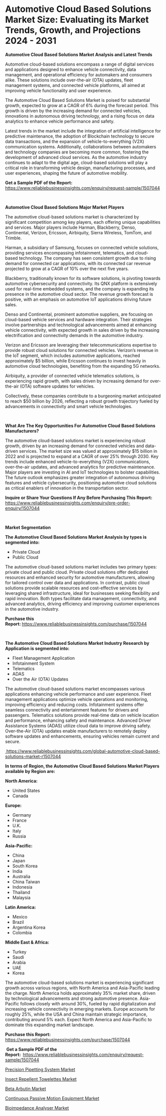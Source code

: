 <p><h1>Automotive Cloud Based Solutions Market Size: Evaluating its Market Trends, Growth, and Projections 2024 - 2031</h1></p><p><strong>Automotive Cloud Based Solutions Market Analysis and Latest Trends</strong></p>
<p><p>Automotive cloud-based solutions encompass a range of digital services and applications designed to enhance vehicle connectivity, data management, and operational efficiency for automakers and consumers alike. These solutions include over-the-air (OTA) updates, fleet management systems, and connected vehicle platforms, all aimed at improving vehicle functionality and user experience.</p><p>The Automotive Cloud Based Solutions Market is poised for substantial growth, expected to grow at a CAGR of 6% during the forecast period. This growth is driven by the increasing demand for connected vehicles, innovations in autonomous driving technology, and a rising focus on data analytics to enhance vehicle performance and safety. </p><p>Latest trends in the market include the integration of artificial intelligence for predictive maintenance, the adoption of Blockchain technology to secure data transactions, and the expansion of vehicle-to-everything (V2X) communication systems. Additionally, collaborations between automakers and technology companies are becoming more common, fostering the development of advanced cloud services. As the automotive industry continues to adapt to the digital age, cloud-based solutions will play a critical role in transforming vehicle design, manufacturing processes, and user experiences, shaping the future of automotive mobility.</p></p>
<p><strong>Get a Sample PDF of the Report:&nbsp;</strong> <a href="https://www.reliablebusinessinsights.com/enquiry/request-sample/1507044">https://www.reliablebusinessinsights.com/enquiry/request-sample/1507044</a></p>
<p>&nbsp;</p>
<p><strong>Automotive Cloud Based Solutions Major Market Players</strong></p>
<p><p>The automotive cloud-based solutions market is characterized by significant competition among key players, each offering unique capabilities and services. Major players include Harman, Blackberry, Denso, Continental, Verizon, Ericsson, Airbiquity, Sierra Wireless, TomTom, and Trimble. </p><p>Harman, a subsidiary of Samsung, focuses on connected vehicle solutions, providing services encompassing infotainment, telematics, and cloud-based technology. The company has seen consistent growth due to rising demand for connected car applications, with its connected car revenue projected to grow at a CAGR of 10% over the next five years.</p><p>Blackberry, traditionally known for its software solutions, is pivoting towards automotive cybersecurity and connectivity. Its QNX platform is extensively used for real-time embedded systems, and the company is expanding its presence in the automotive cloud sector. The revenue growth forecast is positive, with an emphasis on automotive IoT applications driving future sales.</p><p>Denso and Continental, prominent automotive suppliers, are focusing on cloud-based vehicle services and hardware integration. Their strategies involve partnerships and technological advancements aimed at enhancing vehicle connectivity, with expected growth in sales driven by the increasing electrification and connectivity demands in the automotive industry.</p><p>Verizon and Ericsson are leveraging their telecommunications expertise to provide robust cloud solutions for connected vehicles. Verizon’s revenue in the IoT segment, which includes automotive applications, reached approximately $5 billion, while Ericsson continues to invest heavily in automotive cloud technologies, benefiting from the expanding 5G networks.</p><p>Airbiquity, a provider of connected vehicle telematics solutions, is experiencing rapid growth, with sales driven by increasing demand for over-the-air (OTA) software updates for vehicles.</p><p>Collectively, these companies contribute to a burgeoning market anticipated to reach $50 billion by 2026, reflecting a robust growth trajectory fueled by advancements in connectivity and smart vehicle technologies.</p></p>
<p>&nbsp;</p>
<p><strong>What Are The Key Opportunities For Automotive Cloud Based Solutions Manufacturers?</strong></p>
<p><p>The automotive cloud-based solutions market is experiencing robust growth, driven by an increasing demand for connected vehicles and data-driven services. The market size was valued at approximately $15 billion in 2022 and is projected to expand at a CAGR of over 25% through 2030. Key trends include enhanced vehicle-to-everything (V2X) communications, over-the-air updates, and advanced analytics for predictive maintenance. Major players are investing in AI and IoT technologies to bolster capabilities. The future outlook emphasizes greater integration of autonomous driving features and vehicle cybersecurity, positioning automotive cloud solutions as critical enablers of innovation in the transportation sector.</p></p>
<p><strong>Inquire or Share Your Questions If Any Before Purchasing This Report:</strong> <a href="https://www.reliablebusinessinsights.com/enquiry/pre-order-enquiry/1507044">https://www.reliablebusinessinsights.com/enquiry/pre-order-enquiry/1507044</a></p>
<p>&nbsp;</p>
<p><strong>Market Segmentation</strong></p>
<p><strong>The Automotive Cloud Based Solutions Market Analysis by types is segmented into:</strong></p>
<p><ul><li>Private Cloud</li><li>Public Cloud</li></ul></p>
<p><p>The automotive cloud-based solutions market includes two primary types: private cloud and public cloud. Private cloud solutions offer dedicated resources and enhanced security for automotive manufacturers, allowing for tailored control over data and applications. In contrast, public cloud solutions provide scalable resources and cost-effective services by leveraging shared infrastructure, ideal for businesses seeking flexibility and rapid innovation. Both types facilitate data management, connectivity, and advanced analytics, driving efficiency and improving customer experiences in the automotive industry.</p></p>
<p><strong>Purchase this Report:&nbsp;</strong><a href="https://www.reliablebusinessinsights.com/purchase/1507044">https://www.reliablebusinessinsights.com/purchase/1507044</a></p>
<p>&nbsp;</p>
<p><strong>The Automotive Cloud Based Solutions Market Industry Research by Application is segmented into:</strong></p>
<p><ul><li>Fleet Management Application</li><li>Infotainment System</li><li>Telematics</li><li>ADAS</li><li>Over the Air (OTA) Updates</li></ul></p>
<p><p>The automotive cloud-based solutions market encompasses various applications enhancing vehicle performance and user experience. Fleet management applications optimize vehicle operations and monitoring, improving efficiency and reducing costs. Infotainment systems offer seamless connectivity and entertainment features for drivers and passengers. Telematics solutions provide real-time data on vehicle location and performance, enhancing safety and maintenance. Advanced Driver Assistance Systems (ADAS) utilize cloud data to improve driving safety. Over-the-Air (OTA) updates enable manufacturers to remotely deploy software updates and enhancements, ensuring vehicles remain current and secure.</p></p>
<p><a href="https://www.reliablebusinessinsights.com/global-automotive-cloud-based-solutions-market-r1507044">&nbsp;https://www.reliablebusinessinsights.com/global-automotive-cloud-based-solutions-market-r1507044</a></p>
<p><strong>In terms of Region, the Automotive Cloud Based Solutions Market Players available by Region are:</strong></p>
<p>
    <p> <strong> North America: </strong>
        <ul>
            <li>United States</li>
            <li>Canada</li>
        </ul>
        </p> 
    <p> <strong> Europe: </strong>
        <ul>
            <li>Germany</li>
            <li>France</li>
            <li>U.K.</li>
            <li>Italy</li>
            <li>Russia</li>
        </ul>
        </p> 
    <p> <strong> Asia-Pacific: </strong>
        <ul>
            <li>China</li>
            <li>Japan</li>
            <li>South Korea</li>
            <li>India</li>
            <li>Australia</li>
            <li>China Taiwan</li>
            <li>Indonesia</li>
            <li>Thailand</li>
            <li>Malaysia</li>
        </ul>
        </p> 
    <p> <strong> Latin America: </strong>
        <ul>
            <li>Mexico</li>
            <li>Brazil</li>
            <li>Argentina Korea</li>
            <li>Colombia</li>
        </ul>
        </p> 
    <p> <strong> Middle East & Africa: </strong>
        <ul>
            <li>Turkey</li>
            <li>Saudi</li>
            <li>Arabia</li>
            <li>UAE</li>
            <li>Korea</li>
        </ul>
    </p>
    </p>
<p><p>The automotive cloud-based solutions market is experiencing significant growth across various regions, with North America and Asia-Pacific leading the charge. North America holds approximately 35% market share, driven by technological advancements and strong automotive presence. Asia-Pacific follows closely with around 30%, fueled by rapid digitalization and increasing vehicle connectivity in emerging markets. Europe accounts for roughly 25%, while the USA and China maintain strategic importance, contributing around 5% each. Expect North America and Asia-Pacific to dominate this expanding market landscape.</p></p>
<p><strong>Purchase this Report: </strong><a href="https://www.reliablebusinessinsights.com/purchase/1507044">https://www.reliablebusinessinsights.com/purchase/1507044</a></p>
<p>&nbsp;<strong>Get a Sample PDF of the Report:&nbsp;&nbsp;</strong><a href="https://www.reliablebusinessinsights.com/enquiry/request-sample/1507044">https://www.reliablebusinessinsights.com/enquiry/request-sample/1507044</a></p>
<p><strong></strong></p>
<p><p><a href="https://medium.com/@adriannay56456/precision-pipetting-system-market-trends-and-regional-insights-forecasted-for-period-from-2024-to-460c3605ac59">Precision Pipetting System Market</a></p><p><a href="https://issuu.com/reportprime-2/docs/insect-repellent-towelettes-market-_6289a2c9d4d48b">Insect Repellent Towelettes Market</a></p><p><a href="https://www.linkedin.com/pulse/beta-arbutin-market-research-report-forecast-growth-prospects-1q0ge?trackingId=p9PZaZeZSR29Zzw%2Ftzb%2Fuw%3D%3D">Beta Arbutin Market</a></p><p><a href="https://medium.com/@adriannay56456/driving-factors-behind-the-continuous-passive-motion-equipment-market-trends-applications-and-dc2460a45115">Continuous Passive Motion Equipment Market</a></p><p><a href="https://issuu.com/reportprime-2/docs/bioimpedance-analyser-market-size-2_31c1d3afec23b5">Bioimpedance Analyser Market</a></p></p>